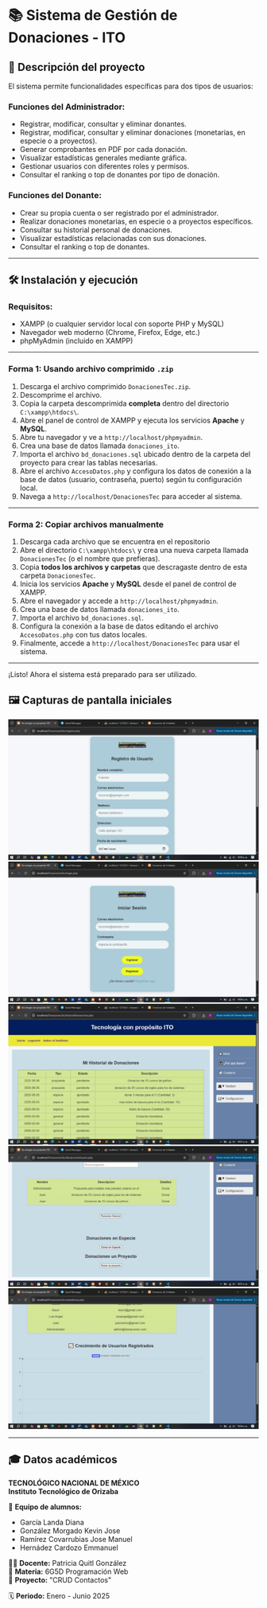 # 📚 Sistema de Gestión de Donaciones - ITO

## 📝 Descripción del proyecto

El sistema permite funcionalidades específicas para dos tipos de usuarios:

### Funciones del Administrador:
- Registrar, modificar, consultar y eliminar donantes.
- Registrar, modificar, consultar y eliminar donaciones (monetarias, en especie o a proyectos).
- Generar comprobantes en PDF por cada donación.
- Visualizar estadísticas generales mediante gráfica.
- Gestionar usuarios con diferentes roles y permisos.
- Consultar el ranking o top de donantes por tipo de donación.

### Funciones del Donante:
- Crear su propia cuenta o ser registrado por el administrador.
- Realizar donaciones monetarias, en especie o a proyectos específicos.
- Consultar su historial personal de donaciones.
- Visualizar estadísticas relacionadas con sus donaciones.
- Consultar el ranking o top de donantes.

---

## 🛠️ Instalación y ejecución

### Requisitos:
- XAMPP (o cualquier servidor local con soporte PHP y MySQL)
- Navegador web moderno (Chrome, Firefox, Edge, etc.)
- phpMyAdmin (incluido en XAMPP)

---

### Forma 1: Usando archivo comprimido `.zip`

1. Descarga el archivo comprimido `DonacionesTec.zip`.
2. Descomprime el archivo.
3. Copia la carpeta descomprimida **completa** dentro del directorio `C:\xampp\htdocs\`.
4. Abre el panel de control de XAMPP y ejecuta los servicios **Apache** y **MySQL**.
5. Abre tu navegador y ve a `http://localhost/phpmyadmin`.
6. Crea una base de datos llamada `donaciones_ito`.
7. Importa el archivo `bd_donaciones.sql` ubicado dentro de la carpeta del proyecto para crear las tablas necesarias.
8. Abre el archivo `AccesoDatos.php` y configura los datos de conexión a la base de datos (usuario, contraseña, puerto) según tu configuración local.
9. Navega a `http://localhost/DonacionesTec` para acceder al sistema.

---

### Forma 2: Copiar archivos manualmente

1. Descarga cada archivo que se encuentra en el repositorio
2. Abre el directorio `C:\xampp\htdocs\` y crea una nueva carpeta llamada `DonacionesTec` (o el nombre que prefieras).
3. Copia **todos los archivos y carpetas** que descragaste dentro de esta carpeta `DonacionesTec`.
4. Inicia los servicios **Apache** y **MySQL** desde el panel de control de XAMPP.
5. Abre el navegador y accede a `http://localhost/phpmyadmin`.
6. Crea una base de datos llamada `donaciones_ito`.
7. Importa el archivo `bd_donaciones.sql`.
8. Configura la conexión a la base de datos editando el archivo `AccesoDatos.php` con tus datos locales.
9. Finalmente, accede a `http://localhost/DonacionesTec` para usar el sistema.

---

¡Listo! Ahora el sistema está preparado para ser utilizado.


## 🖼️ Capturas de pantalla iniciales

![Captura de inicio](funcionamiento1.jpg)
![Captura de inicio](funcionamiento2.jpg)
![Captura de inicio](funcionamiento3.jpg)
![Captura de inicio](funcionamiento4.jpg)
![Captura de inicio](funcionamiento5.jpg)

---

## 🎓 Datos académicos

**TECNOLÓGICO NACIONAL DE MÉXICO**  
**Instituto Tecnológico de Orizaba**

👥 **Equipo de alumnos:**  
- García Landa Diana  
- González Morgado Kevin Jose  
- Ramírez Covarrubias Jose Manuel  
- Hernádez Cardozo Emmanuel  

👩‍🏫 **Docente:** Patricia Quitl González  
📘 **Materia:** 6G5D Programación Web  
📂 **Proyecto:** "CRUD Contactos"  

🗓️ **Periodo:** Enero - Junio 2025  
